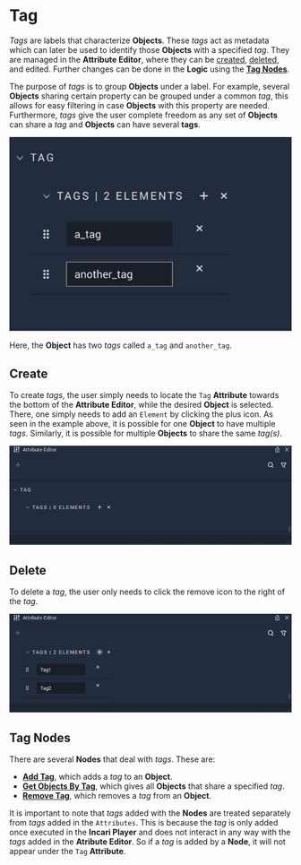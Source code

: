 # Tag

*Tags* are labels that characterize **Objects**. These *tags* act as metadata which can later be used to identify those **Objects** with a specified *tag*. They are managed in the **Attribute Editor**, where they can be [created](#create), [deleted](#delete), and edited. Further changes can be done in the **Logic** using the [**Tag Nodes**](#tag).

The purpose of *tags* is to group **Objects** under a label. For example, several **Objects** sharing certain property can be grouped under a common *tag*, this allows for easy filtering in case **Objects** with this property are needed. Furthermore, *tags* give the user complete freedom as any set of **Objects** can share a *tag* and **Objects** can have several **tags**.

![Two Example Tags.](../../../.gitbook/assets/tagexample.png)

Here, the **Object** has two *tags* called `a_tag` and `another_tag`. 

## Create

To create *tags*, the user simply needs to locate the `Tag` **Attribute** towards the bottom of the **Attribute Editor**, while the desired **Object** is selected. There, one simply needs to add an `Element` by clicking the plus icon. As seen in the example above, it is possible for one **Object** to have multiple *tags*. Similarly, it is possible for multiple **Objects** to share the same *tag(s)*. 

![Creating Tags.](../../../.gitbook/assets/addtagexamplegif2.gif)

## Delete

To delete a *tag*, the user only needs to click the remove icon to the right of the *tag*. 

![Deleting Tags.](../../../.gitbook/assets/deletetagexamplegif2.gif)

## Tag Nodes

There are several **Nodes** that deal with *tags*. These are:

* [**Add Tag**](../../../toolbox/incari/object/add-tag.md), which adds a *tag* to an **Object**.
* [**Get Objects By Tag**](../../../toolbox/incari/object/get-objects-by-tag.md), which gives all **Objects** that share a specified *tag*.
* [**Remove Tag**](../../../toolbox/incari/object/remove-tag.md), which removes a *tag* from an **Object**.

It is important to note that *tags* added with the **Nodes** are treated separately from *tags* added in the `Attributes`. This is because the *tag* is only added once executed in the **Incari Player** and does not interact in any way with the *tags* added in the **Atribute Editor**. So if a *tag* is added by a **Node**, it will not appear under the `Tag` **Attribute**. 



